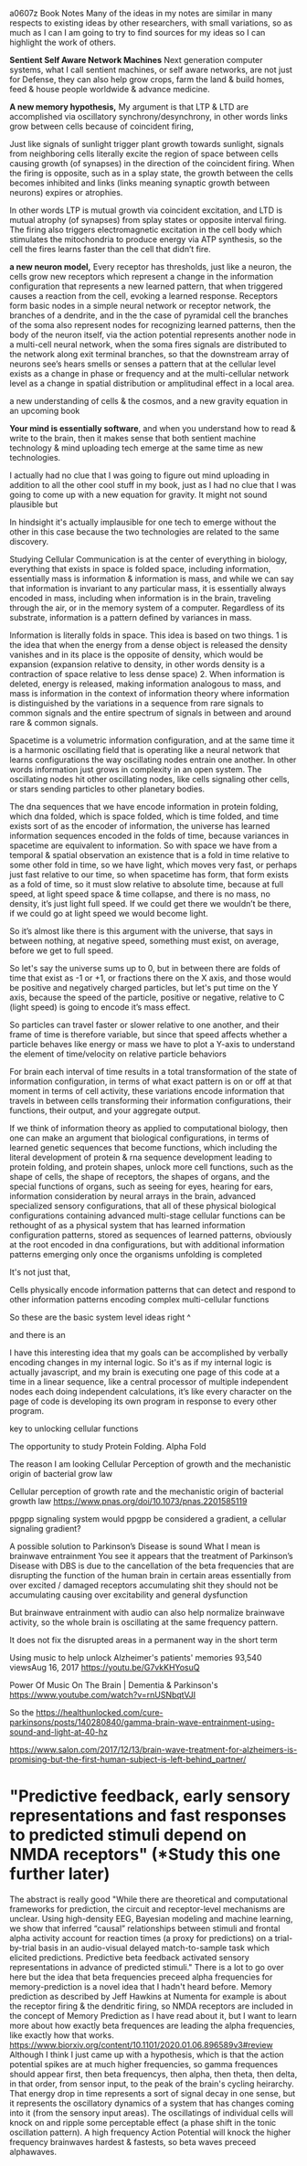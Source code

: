 a0607z Book Notes
Many of the ideas in my notes are similar in many respects to existing ideas by other researchers, with small variations, so as much as I can I am going to try to find sources for my ideas so I can highlight the work of others. 

**Sentient Self Aware Network Machines**
Next generation computer systems, what I call sentient machines, or self aware networks, are not just for Defense, they can also help grow crops, farm the land & build homes, feed & house people worldwide & advance medicine.

**A new memory hypothesis,**
My argument is that LTP & LTD are accomplished via oscillatory synchrony/desynchrony, in other words links grow between cells because of coincident firing, 

Just like signals of sunlight trigger plant growth towards sunlight, signals from neighboring cells literally excite the region of space between cells causing growth (of synapses) in the direction of the coincident firing. When the firing is opposite, such as in a splay state, the growth between the cells becomes inhibited and links (links meaning synaptic growth between neurons) expires or atrophies.

In other words LTP is mutual growth via coincident excitation, and LTD is mutual atrophy (of synapses) from splay states or opposite interval firing. The firing also triggers electromagnetic excitation in the cell body which stimulates the mitochondria to produce energy via ATP synthesis, so the cell the fires learns faster than the cell that didn’t fire.

**a new neuron model,**
Every receptor has thresholds, just like a neuron, the cells grow new receptors which represent a change in the information configuration that represents a new learned pattern, that when triggered causes a reaction from the cell, evoking a learned response. Receptors form basic nodes in a simple neural network or receptor network, the branches of a dendrite, and in the the case of pyramidal cell the branches of the soma also represent nodes for recognizing learned patterns, then the body of the neuron itself, via the action potential represents another node in a multi-cell neural network, when the soma fires signals are distributed to the network along exit terminal branches, so that the downstream array of neurons see’s hears smells or senses a pattern that at the cellular level exists as a change in phase or frequency and at the multi-cellular network level as a change in spatial distribution or amplitudinal effect in a local area.

a new understanding of cells &
the cosmos, and
a new gravity equation in an upcoming book

**Your mind is essentially software**, and when you understand how to read & write to the brain, then it makes sense that both sentient machine technology & mind uploading tech emerge at the same time as new technologies.

I actually had no clue that I was going to figure out mind uploading in addition to all the other cool stuff in my book, just as I had no clue that I was going to come up with a new equation for gravity. It might not sound plausible but

In hindsight it's actually implausible for one tech to emerge without the other in this case because the two technologies are related to the same discovery. 

Studying Cellular Communication is at the center of everything in biology, everything that exists in space is folded space, including information, essentially mass is information & information is mass, and while we can say that information is invariant to any particular mass, it is essentially always encoded in mass, including when information is in the brain, traveling through the air, or in the memory system of a computer. Regardless of its substrate, information is a pattern defined by variances in mass.

Information is literally folds in space. This idea is based on two things. 1 is the idea that when the energy from a dense object is released the density vanishes and in its place is the opposite of density, which would be expansion (expansion relative to density, in other words density is a contraction of space relative to less dense space) 2. When information is deleted, energy is released, making information analogous to mass, and mass is information in the context of information theory where information is distinguished by the variations in a sequence from rare signals to common signals and the entire spectrum of signals in between and around rare & common signals. 

Spacetime is a volumetric information configuration, and at the same time it is a harmonic oscillating field that is operating like a neural network that learns configurations the way oscillating nodes entrain one another. In other words information just grows in complexity in an open system. The oscillating nodes hit other oscillating nodes, like cells signaling other cells, or stars sending particles to other planetary bodies.

The dna sequences that we have encode information in protein folding, which dna folded, which is space folded, which is time folded, and time exists sort of as the encoder of information, the universe has learned information sequences encoded in the folds of time, because variances in spacetime are equivalent to information. So with space we have from a temporal & spatial observation an existence that is a fold in time relative to some other fold in time, so we have light, which moves very fast, or perhaps just fast relative to our time, so when spacetime has form, that form exists as a fold of time, so it must slow relative to absolute time, because at full speed, at light speed space & time collapse, and there is no mass, no density, it’s just light full speed. If we could get there we wouldn’t be there, if we could go at light speed we would become light.

So it’s almost like there is this argument with the universe, that says in between nothing, at negative speed, something must exist, on average, before we get to full speed.

So let's say the universe sums up to 0, but in between there are folds of time that exist as -1 or +1, or fractions there on the X axis, and those would be positive and negatively charged particles, but let's put time on the Y axis, because the speed of the particle, positive or negative, relative to C (light speed) is going to encode it’s mass effect.

So particles can travel faster or slower relative to one another, and their frame of time is therefore variable, but since that speed affects whether a particle behaves like energy or mass we have to plot a Y-axis to understand the element of time/velocity on relative particle behaviors

For brain each interval of time results in a total transformation of the state of information configuration, in terms of what exact pattern is on or off at that moment in terms of cell activity, these variations encode information that travels in between cells transforming their information configurations, their functions, their output, and your aggregate output.

If we think of information theory as applied to computational biology, then one can make an argument that biological configurations, in terms of learned genetic sequences that become functions, which including the literal development of protein & rna sequence development leading to protein folding, and protein shapes, unlock more cell functions, such as the shape of cells, the shape of receptors, the shapes of organs, and the special functions of organs, such as seeing for eyes, hearing for ears, information consideration by neural arrays in the brain, advanced specialized sensory configurations, that all of these physical biological configurations containing advanced multi-stage cellular functions can be rethought of as a physical system that has learned information configuration patterns, stored as sequences of learned patterns, obviously at the root encoded in dna configurations, but with additional information patterns emerging only once the organisms unfolding is completed

It's not just that,

Cells physically encode information patterns that can detect and respond to other information patterns encoding complex multi-cellular functions

So these are the basic system level ideas right ^ 

and there is an

I have this interesting idea that my goals can be accomplished by verbally encoding changes in my internal logic. So it's as if my internal logic is actually javascript, and my brain is executing one page of this code at a time in a linear sequence, like a central processor of multiple independent nodes each doing independent calculations, it’s like every character on the page of code is developing its own program in response to every other program.

key to unlocking cellular functions

The opportunity to study Protein Folding.
Alpha Fold

The reason I am looking Cellular Perception of growth and the mechanistic origin of bacterial grow law

Cellular perception of growth rate and the mechanistic origin of bacterial growth law
https://www.pnas.org/doi/10.1073/pnas.2201585119

ppgpp signaling system would ppgpp be considered a gradient, a cellular signaling gradient?

A possible solution to Parkinson’s Disease is sound
What I mean is brainwave entrainment
You see it appears that the treatment of Parkinson’s Disease with DBS is due to the cancellation of the beta frequencies that are disrupting the function of the human brain in certain areas essentially from over excited / damaged receptors accumulating shit they should not be accumulating causing over excitability and general dysfunction

But brainwave entrainment with audio can also help normalize brainwave activity, so the whole brain is oscillating at the same frequency pattern.

It does not fix the disrupted areas in a permanent way in the short term

Using music to help unlock Alzheimer's patients' memories
93,540 viewsAug 16, 2017
https://youtu.be/G7vkKHYosuQ

Power Of Music On The Brain | Dementia & Parkinson's
https://www.youtube.com/watch?v=rnUSNbqtVJI

So the 
https://healthunlocked.com/cure-parkinsons/posts/140280840/gamma-brain-wave-entrainment-using-sound-and-light-at-40-hz

https://www.salon.com/2017/12/13/brain-wave-treatment-for-alzheimers-is-promising-but-the-first-human-subject-is-left-behind_partner/

# "Predictive feedback, early sensory representations and fast responses to predicted stimuli depend on NMDA receptors" (*Study this one further later)
The abstract is really good
"While there are theoretical and computational frameworks for prediction, the circuit and receptor-level mechanisms are unclear. Using high-density EEG, Bayesian modeling and machine learning, we show that inferred “causal” relationships between stimuli and frontal alpha activity account for reaction times (a proxy for predictions) on a trial-by-trial basis in an audio-visual delayed match-to-sample task which elicited predictions. Predictive beta feedback activated sensory representations in advance of predicted stimuli."
There is a lot to go over here but the idea that beta frequencies preceed alpha frequencies for memory-prediction is a novel idea that I hadn't heard before. Memory prediction as described by Jeff Hawkins at Numenta for example is about the receptor firing & the dendritic firing, so NMDA receptors are included in the concept of Memory Prediction as I have read about it, but I want to learn more about how exactly beta frequences are leading the alpha frequencies, like exactly how that works. 
https://www.biorxiv.org/content/10.1101/2020.01.06.896589v3#review
Although I think I just came up with a hypothesis, which is that the action potential spikes are at much higher frequencies, so gamma frequences should appear first, then beta frequencys, then alpha, then theta, then delta, in that order, from sensor input, to the peak of the brain's cycling heirarchy. That energy drop in time represents a sort of signal decay in one sense, but it represents the oscillatory dynamics of a system that has changes coming into it (from the sensory input areas). The oscillatings of individual cells will knock on and ripple some perceptable effect (a phase shift in the tonic oscillation pattern).
A high frequency Action Potential will knock the higher frequency brainwaves hardest & fastests, so beta waves preceed alphawaves.
